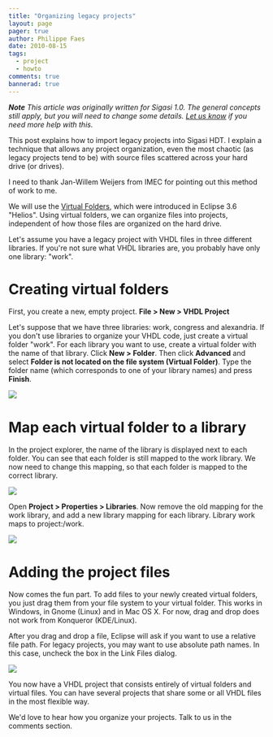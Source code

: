 ```yaml
---
title: "Organizing legacy projects"
layout: page 
pager: true
author: Philippe Faes
date: 2010-08-15
tags: 
  - project
  - howto
comments: true
bannerad: true
---
```



_**Note** This article was originally written for Sigasi 1.0. The
general concepts still apply, but you will need to change some details.
[Let us know](mailto:support@sigasi.com) if you need more help with
this._

This post explains how to import legacy projects into Sigasi HDT. I
explain a technique that allows any project organization, even the most
chaotic (as legacy projects tend to be) with source files scattered
across your hard drive (or drives).

I need to thank Jan-Willem Weijers from IMEC for pointing out this
method of work to me.

We will use the
<a href="http://help.eclipse.org/helios/index.jsp?topic=/org.eclipse.platform.doc.user/concepts/virtualfolders.htm">Virtual Folders</a>, which were introduced in Eclipse 3.6 "Helios". Using
virtual folders, we can organize files into projects, independent of how
those files are organized on the hard drive.

Let's assume you have a legacy project with VHDL files in three
different libraries. If you're not sure what VHDL libraries are, you
probably have only one library: "work".

# Creating virtual folders
First, you create a new, empty project. <strong>File &gt; New &gt; VHDL Project</strong>

Let's suppose that we have three libraries: work, congress and alexandria. If you don't use libraries to organize your VHDL code, just create a virtual folder "work".
For each library you want to use, create a virtual folder with the name
of that library. Click <strong>New &gt; Folder</strong>. Then click
<strong>Advanced</strong> and select <strong>Folder is not located on
the file system (Virtual Folder)</strong>. Type the folder name (which
corresponds to one of your library names) and press
<strong>Finish</strong>.

![](/img/tech/legacy1.png)

# Map each virtual folder to a library

In the project explorer, the name of the library is displayed next to
each folder. You can see that each folder is still mapped to the work
library. We now need to change this mapping, so that each folder is
mapped to the correct library.

![](/img/tech/legacy2.png)

Open <strong>Project &gt; Properties &gt; Libraries</strong>. Now remove
the old mapping for the work library, and add a new library mapping for
each library. Library work maps to project:/work.

![](/img/tech/legacy3.png)

# Adding the project files

Now comes the fun part. To add files to your newly created virtual
folders, you just drag them from your file system to your virtual
folder. This works in Windows, in Gnome (Linux) and in Mac OS X. For
now, drag and drop does not work from Konqueror (KDE/Linux).

After you drag and drop a file, Eclipse will ask if you want to use a
relative file path. For legacy projects, you may want to use absolute
path names. In this case, uncheck the box in the Link Files dialog.

![](/img/tech/legacy4.png)

You now have a VHDL project that consists entirely of virtual folders
and virtual files. You can have several projects that share some or all
VHDL files in the most flexible way.

We'd love to hear how you organize your projects. Talk to us in the comments section.
